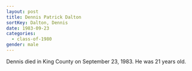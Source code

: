 ```yaml
---
layout: post
title: Dennis Patrick Dalton
sortKey: Dalton, Dennis
date: 1983-09-23
categories:
  - class-of-1980
gender: male
---
```

Dennis died in King County on September 23, 1983.  He was 21 years old.
